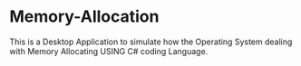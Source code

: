 # Memory-Allocation
This is a Desktop Application to simulate how the Operating System dealing with Memory Allocating USING C# coding Language.
